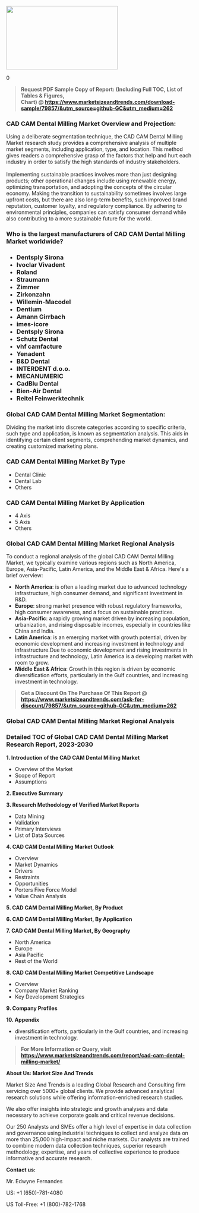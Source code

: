 <p><img class="alignnone size-medium wp-image-20088" src="https://ffe5etoiles.com/wp-content/uploads/2024/12/MST1-300x171.png" alt="" width="300" height="171" /></p>0</p><blockquote id="" class=""><strong>Request PDF Sample Copy of Report: (Including Full TOC, List of Tables &amp; Figures, Chart)&nbsp;@&nbsp;<strong><a href="https://www.marketsizeandtrends.com/download-sample/79857/&utm_source=github-GC&utm_medium=262" target="_blank">https://www.marketsizeandtrends.com/download-sample/79857/&utm_source=github-GC&utm_medium=262</a></strong></strong></blockquote><h3 id="" class="">CAD CAM Dental Milling Market&nbsp;Overview and Projection:</h3><p id="" class="">Using a deliberate segmentation technique, the CAD CAM Dental Milling Market research study provides a comprehensive analysis of multiple market segments, including application, type, and location. This method gives readers a comprehensive grasp of the factors that help and hurt each industry in order to satisfy the high standards of industry stakeholders. <br /> <br />Implementing sustainable practices involves more than just designing products; other operational changes include using renewable energy, optimizing transportation, and adopting the concepts of the circular economy. Making the transition to sustainability sometimes involves large upfront costs, but there are also long-term benefits, such improved brand reputation, customer loyalty, and regulatory compliance. By adhering to environmental principles, companies can satisfy consumer demand while also contributing to a more sustainable future for the world.</p><h3 id="" class="">Who is the largest manufacturers of&nbsp;CAD CAM Dental Milling Market worldwide?</h3><h3 class=""><p><ul><li>Dentsply Sirona </li><li> Ivoclar Vivadent </li><li> Roland </li><li> Straumann </li><li> Zimmer </li><li> Zirkonzahn </li><li> Willemin-Macodel </li><li> Dentium </li><li> Amann Girrbach </li><li> imes-icore </li><li> Dentsply Sirona </li><li> Schutz Dental </li><li> vhf camfacture </li><li> Yenadent </li><li> B&D Dental </li><li> INTERDENT d.o.o. </li><li> MECANUMERIC </li><li> CadBlu Dental </li><li> Bien-Air Dental </li><li> Reitel Feinwerktechnik</li></ul></p></h3><h3 id="" class="">Global&nbsp;CAD CAM Dental Milling Market Segmentation:</h3><p id="" class="">Dividing the market into discrete categories according to specific criteria, such type and application, is known as segmentation analysis. This aids in identifying certain client segments, comprehending market dynamics, and creating customized marketing plans.</p><h3 id="" class="">CAD CAM Dental Milling Market&nbsp;By Type</h3><p><p><ul><li>Dental Clinic</li><li> Dental Lab</li><li> Others</p></li></ul></p></p><h3 id="" class="">CAD CAM Dental Milling Market&nbsp;By Application</h3><p class=""><p><ul><li>4 Axis</li><li> 5 Axis</li><li> Others</li></ul></p></p><h3 id="" class="">Global CAD CAM Dental Milling Market Regional Analysis</h3><p id="" class="">To conduct a regional analysis of the global CAD CAM Dental Milling Market, we typically examine various regions such as North America, Europe, Asia-Pacific, Latin America, and the Middle East &amp; Africa. Here's a brief overview:</p><ul><li><strong>North America</strong>: is often a leading market due to advanced technology infrastructure, high consumer demand, and significant investment in R&amp;D.</li><li><strong>Europe</strong>: strong market presence with robust regulatory frameworks, high consumer awareness, and a focus on sustainable practices.</li><li><strong>Asia-Pacific</strong>: a rapidly growing market driven by increasing population, urbanization, and rising disposable incomes, especially in countries like China and India.</li><li><strong>Latin America</strong>: is an emerging market with growth potential, driven by economic development and increasing investment in technology and infrastructure.Due to economic development and rising investments in infrastructure and technology, Latin America is a developing market with room to grow.</li><li><strong>Middle East &amp; Africa</strong>: Growth in this region is driven by economic diversification efforts, particularly in the Gulf countries, and increasing investment in technology.</li></ul><blockquote id="" class=""><strong>Get a Discount On The Purchase Of This Report @ <strong><a href="https://www.marketsizeandtrends.com/ask-for-discount/79857/&utm_source=github-GC&utm_medium=262" target="_blank">https://www.marketsizeandtrends.com/ask-for-discount/79857/&utm_source=github-GC&utm_medium=262</a></strong></strong></blockquote><h3 id="" class="">Global CAD CAM Dental Milling Market Regional Analysis</h3><h3 id="" class="">Detailed TOC of Global CAD CAM Dental Milling Market Research Report, 2023-2030</h3><p id="" class=""><strong>1. Introduction of the CAD CAM Dental Milling Market</strong></p><ul><li>Overview of the Market</li><li>Scope of Report</li><li>Assumptions</li></ul><p id="" class=""><strong>2. Executive Summary</strong></p><p id="" class=""><strong>3. Research Methodology of Verified Market Reports</strong></p><ul><li>Data Mining</li><li>Validation</li><li>Primary Interviews</li><li>List of Data Sources</li></ul><p id="" class=""><strong>4. CAD CAM Dental Milling Market Outlook</strong></p><ul><li>Overview</li><li>Market Dynamics</li><li>Drivers</li><li>Restraints</li><li>Opportunities</li><li>Porters Five Force Model</li><li>Value Chain Analysis</li></ul><p id="" class=""><strong>5. CAD CAM Dental Milling Market, By Product</strong></p><p id="" class=""><strong>6. CAD CAM Dental Milling Market, By Application</strong></p><p id="" class=""><strong>7. CAD CAM Dental Milling Market, By Geography</strong></p><ul><li>North America</li><li>Europe</li><li>Asia Pacific</li><li>Rest of the World</li></ul><p id="" class=""><strong>8. CAD CAM Dental Milling Market Competitive Landscape</strong></p><ul><li>Overview</li><li>Company Market Ranking</li><li>Key Development Strategies</li></ul><p id="" class=""><strong>9. Company Profiles</strong></p><p id="" class=""><strong>10. Appendix</strong></p><ul><li>diversification efforts, particularly in the Gulf countries, and increasing investment in technology.</li></ul><blockquote id="" class=""><strong>For More Information or Query, visit <strong><strong><a href="https://www.marketsizeandtrends.com/report/cad-cam-dental-milling-market/" target="_blank">https://www.marketsizeandtrends.com/report/cad-cam-dental-milling-market/</a></strong></strong></strong></blockquote><p id="" class=""><strong>About Us: Market Size And Trends</strong></p><p id="" class="">Market Size And Trends is a leading Global Research and Consulting firm servicing over 5000+ global clients. We provide advanced analytical research solutions while offering information-enriched research studies.</p><p id="" class="">We also offer insights into strategic and growth analyses and data necessary to achieve corporate goals and critical revenue decisions.</p><p id="" class="">Our 250 Analysts and SMEs offer a high level of expertise in data collection and governance using industrial techniques to collect and analyze data on more than 25,000 high-impact and niche markets. Our analysts are trained to combine modern data collection techniques, superior research methodology, expertise, and years of collective experience to produce informative and accurate research.</p><p id="" class=""><strong>Contact us:</strong></p><p id="" class="">Mr. Edwyne Fernandes</p><p id="" class="">US: +1 (650)-781-4080</p><p id="" class="">US Toll-Free: +1 (800)-782-1768</p>
